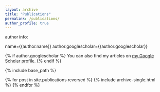 ```yaml
---
layout: archive
title: "Publications"
permalink: /publications/
author_profile: true
---
```


author info:

name={{author.name}}
author.googlescholar={{author.googlescholar}}

{% if author.googlescholar %}
  You can also find my articles on <u><a href="{{author.googlescholar}}">my Google Scholar profile</a>.</u>
{% endif %}

{% include base_path %}

{% for post in site.publications reversed %}
  {% include archive-single.html %}
{% endfor %}

